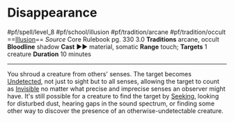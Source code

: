 # Disappearance
#pf/spell/level_8 #pf/school/illusion #pf/tradition/arcane #pf/tradition/occult
==[Illusion](../../../Traits/Illusion.md)==
*Source* Core Rulebook pg. 330 3.0
**Traditions** arcane, occult
**Bloodline** shadow
**Cast** ►► material, somatic
**Range** touch; **Targets** 1 creature
**Duration** 10 minutes

---
You shroud a creature from others' senses. The target becomes [Undetected](../../../Conditions/Undetected.md), not just to sight but to all senses, allowing the target to count as [Invisible](../../../Conditions/Invisible.md) no matter what precise and imprecise senses an observer might have. It's still possible for a creature to find the target by [Seeking](../../../Actions/Seek.md), looking for disturbed dust, hearing gaps in the sound spectrum, or finding some other way to discover the presence of an otherwise-undetectable creature.